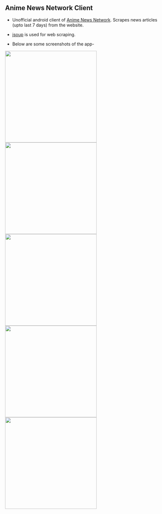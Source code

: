 ## Anime News Network Client

* Unofficial android client of [Anime News Network](https://www.animenewsnetwork.com/). Scrapes news articles (upto last 7 days) from the website.

* [jsoup](https://jsoup.org/) is used for web scraping.

* Below are some screenshots of the app-

<img src="https://user-images.githubusercontent.com/35342732/60393380-269cef80-9b32-11e9-9771-6a578b8501c0.png" height="300em" /> <img src="https://user-images.githubusercontent.com/35342732/60393389-69f75e00-9b32-11e9-8bde-b29a0304b2cb.png" height="300em" /> <img src="https://user-images.githubusercontent.com/35342732/60393409-ae82f980-9b32-11e9-89c5-bcbc7ff19200.png" height="300em" /> <img src="https://user-images.githubusercontent.com/35342732/60393421-cbb7c800-9b32-11e9-93e1-38291ef00d80.png" height="300em" /> <img src="https://user-images.githubusercontent.com/35342732/60393658-741b5b80-9b36-11e9-8dcf-58d3faf1a1dc.png" height="300em" />